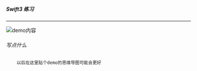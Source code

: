 

##### Swift3 练习

------


![demo内容](./swift3tableviewdemo.gif)


###### 写点什么

```swift
    以后在这里贴个demo的思维导图可能会更好

```



